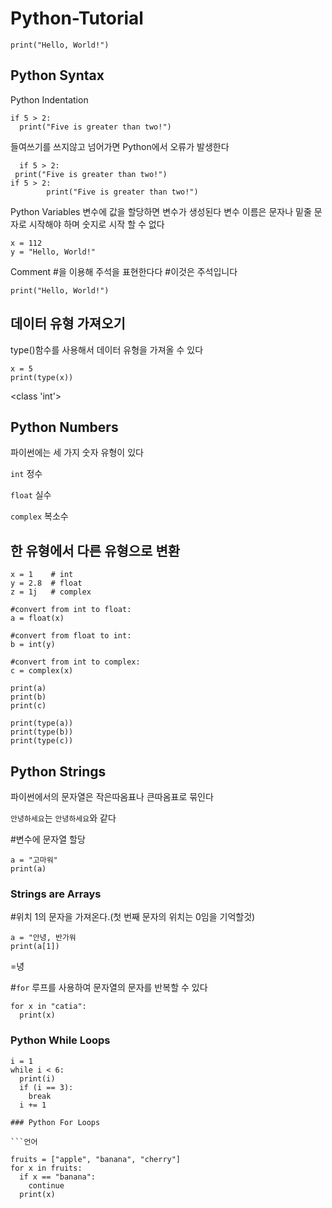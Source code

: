 # Python-Tutorial
```언어
print("Hello, World!")
```
## Python Syntax 
Python Indentation
```언어
if 5 > 2:
  print("Five is greater than two!")
```
들여쓰기를 쓰지않고 넘어가면 Python에서 오류가 발생한다
  
```언어
  if 5 > 2:
 print("Five is greater than two!") 
if 5 > 2:
        print("Five is greater than two!") 
```
Python Variables
변수에 값을 할당하면 변수가 생성된다
변수 이름은 문자나 밑줄 문자로 시작해야 하며 숫지로 시작 할 수 없다
```언어
x = 112
y = "Hello, World!"
```
Comment
#을 이용해 주석을 표현한다다
#이것은 주석입니다
```언어
print("Hello, World!")
```
## 데이터 유형 가져오기
type()함수를 사용해서 데이터 유형을 가져올 수 있다
```언어
x = 5
print(type(x))
```
<class 'int'>

  ## Python Numbers
  
파이썬에는 세 가지 숫자 유형이 있다

 `int` 정수
 
 `float` 실수 
 
 `complex` 복소수
 
 ## 한 유형에서 다른 유형으로 변환 

 ```언어
x = 1    # int
y = 2.8  # float
z = 1j   # complex

#convert from int to float:
a = float(x)

#convert from float to int:
b = int(y)

#convert from int to complex:
c = complex(x)

print(a)
print(b)
print(c)

print(type(a))
print(type(b))
print(type(c))
```
## Python Strings

파이썬에서의 문자열은 작은따옴표나 큰따옴표로 묶인다

` 안녕하세요 `는 `` 안녕하세요 ``와 같다

#변수에 문자열 할당
```언어
a = "고마워"
print(a)
```
### Strings are Arrays

#위치 1의 문자을 가져온다.(첫 번째 문자의 위치는 0임을 기억할것)
```언어
a = "안녕, 반가워
print(a[1])
```
=녕

#`for` 루프를 사용하여 문자열의 문자를 반복할 수 있다
```언어
for x in "catia":
  print(x)
```
### Python While Loops
```언어
i = 1
while i < 6:
  print(i)
  if (i == 3):
    break
  i += 1
  
### Python For Loops

```언어

fruits = ["apple", "banana", "cherry"]
for x in fruits:
  if x == "banana":
    continue
  print(x) 
